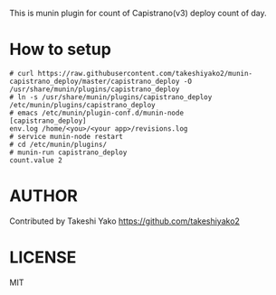 This is munin plugin for count of Capistrano(v3) deploy count of day.


# How to setup

```
# curl https://raw.githubusercontent.com/takeshiyako2/munin-capistrano_deploy/master/capistrano_deploy -O /usr/share/munin/plugins/capistrano_deploy
# ln -s /usr/share/munin/plugins/capistrano_deploy /etc/munin/plugins/capistrano_deploy
# emacs /etc/munin/plugin-conf.d/munin-node
[capistrano_deploy]
env.log /home/<you>/<your app>/revisions.log
# service munin-node restart
# cd /etc/munin/plugins/
# munin-run capistrano_deploy
count.value 2
```


# AUTHOR

Contributed by Takeshi Yako
https://github.com/takeshiyako2

# LICENSE

MIT

